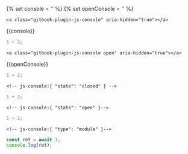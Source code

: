 {% set console = '<a class="gitbook-plugin-js-console" aria-hidden="true"></a>' %}
{% set openConsole = '<a class="gitbook-plugin-js-console open" aria-hidden="true"></a>' %}


`<a class="gitbook-plugin-js-console" aria-hidden="true"></a>`

{{console}}
```js
1 + 2;
```

`<a class="gitbook-plugin-js-console open" aria-hidden="true"></a>`

{{openConsole}}
```js
1 + 2;
```

`<!-- js-console:{ "state": "closed" } -->`

<!-- js-console:{ "state": "closed" } -->
```js
1 + 2;
```

`<!-- js-console:{ "state": "open" }-->`

<!-- js-console:{ "state": "open" } -->
```js
1 + 2;
```

`<!-- js-console:{ "type": "module" }-->`

<!-- js-console:{ "type": "module" } -->
```js
const ret = await 1;
console.log(ret);
```
